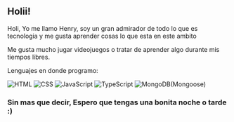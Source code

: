 ## Holii!
Holi, Yo me llamo Henry, soy un gran admirador de todo lo que es tecnologia y me gusta aprender cosas lo que esta en este ambito

Me gusta mucho jugar videojuegos o tratar de aprender algo durante mis tiempos libres.

Lenguajes en donde programo:
<p>
  <img alt="HTML" src="https://img.shields.io/badge/HTML5-E34F26?style=for-the-badge&logo=html5&logoColor=white" />
  <img alt="CSS" src="https://img.shields.io/badge/CSS3-1572B6?style=for-the-badge&logo=css3&logoColor=white" />
  <img alt="JavaScript" src="https://img.shields.io/badge/JavaScript-323330?style=for-the-badge&logo=javascript&logoColor=F7DF1E" />
  <img alt="TypeScript" src="https://img.shields.io/badge/TypeScript-007ACC?style=for-the-badge&logo=typescript&logoColor=white">
  <img alt="MongoDB" src="https://img.shields.io/badge/MongoDB-4EA94B?style=for-the-badge&logo=mongodb&logoColor=white">(Mongoose)
</p>

### Sin mas que decir, Espero que tengas una bonita noche o tarde :)
